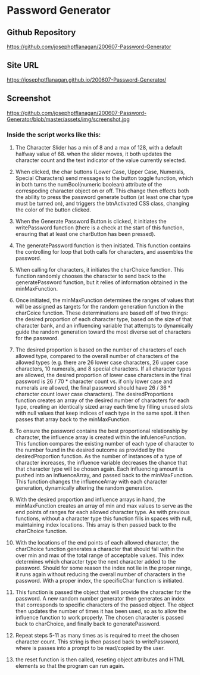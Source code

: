 # Password Generator

## Github Repository
https://github.com/josephptflanagan/200607-Password-Generator

## Site URL
https://josephptflanagan.github.io/200607-Password-Generator/

## Screenshot
https://github.com/josephptflanagan/200607-Password-Generator/blob/master/assets/img/screenshot.jpg

### Inside the script works like this:
1. The Character Slider has a min of 8 and a max of 128, with a default halfway value of 68. when the slider moves, it both updates the character count and the text indicator of the value currently selected.

2. When clicked, the char buttons (Lower Case, Upper Case, Numerals, Special Characters) send messages to the button toggle function, which in both turns the numBool(numeric boolean) attribute of the correspoding character object on or off. This change then effects both the ability to press the password generate button (at least one char type must be turned on), and triggers the btnActivated CSS class, changing the color of the button clicked.

3. When the Generate Password Button is clicked, it initiates the writePassword function (there is a check at the start of this function, ensuring that at least one charButton has been pressed). 

4. The generatePassword function is then initiated. This function contains the controlling for loop that both calls for characters, and assembles the password. 

5. When calling for characters, it initiates the charChoice function. This function randomly chooses the character to send back to the generatePassword function, but it relies of information obtained in the minMaxFunction.

6. Once initiated, the minMaxFunction determines the ranges of values that will be assigned as targets for the random generation function in the charCoice function. These determinations are based off of two things: the desired proportion of each character type, based on the size of that character bank, and an influencing variable that attempts to dynamically guide the random generation toward the most diverse set of characters for the password.

7. The desired proportion is based on the number of characters of each allowed type, compared to the overall number of characters of the allowed types (e.g. there are 26 lower case characters, 26 upper case characters, 10 numerals, and 8 special characters. If all character types are allowed, the desired proportion of lower case characters in the final password is 26 / 70 * character count vs. if only lower case and numerals are allowed, the final password should have 26 / 36 * character count lower case characters). The desiredProportions function creates an array of the desired number of characters for each type, creating an identically sized array each time by filling unused slots with null values that keep indices of each type in the same spot. it then passes that array back to the minMaxFunction.

8. To ensure the password contains the best proportional relationship by character, the influence array is created within the infulenceFunction. This function compares the existing number of each type of character to the number found in the desired outcome as provided by the desiredProportion function. As the number of instances of a type of character increases, the influence variable decreases the chance that that character type will be chosen again. Each influencing amount is pushed into an influenceArray, and passed back to the minMaxFunction. This function changes the influenceArray with each character generation, dynamically altering the random generation. 

9. With the desired proportion and influence arrays in hand, the minMaxFunction creates an array of min and max values to serve as the end points of ranges for each allowed character type. As with previous functions, without a character type this function fills in spaces with null, maintaining index locations. This array is then passed back to the charChoice function. 

10. With the locations of the end points of each allowed character, the charChoice function generates a character that should fall within the over min and max of the total range of acceptable values. This index determines which character type the next character added to the password. Should for some reason the index not lie in the proper range, it runs again without reducing the overall number of characters in the password. With a proper index, the specificChar function is initiated. 

11. This function is passed the object that will provide the character for the password. A new random number generator then generates an index that corresponds to specific characters of the passed object. The object then updates the number of times it has been used, so as to allow the influence function to work properly. The chosen character is passed back to charChoice, and finally back to generatePassword.

12. Repeat steps 5-11 as many times as is required to meet the chosen character count. This string is then passed back to writePassword, where is passes into a prompt to be read/copied by the user. 

13. the reset function is then called, reseting object attributes and HTML elements so that the program can run again.
